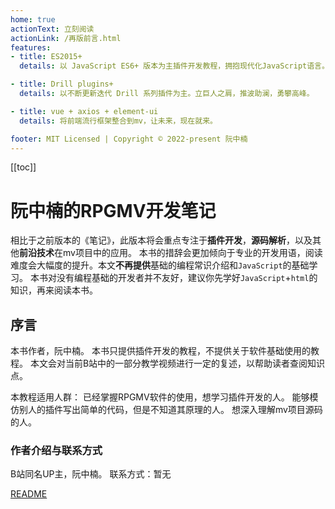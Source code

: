 ```yaml
---
home: true
actionText: 立刻阅读
actionLink: /再版前言.html
features:
- title: ES2015+
  details: 以 JavaScript ES6+ 版本为主插件开发教程，拥抱现代化JavaScript语言。

- title: Drill plugins+
  details: 以不断更新迭代 Drill 系列插件为主。立巨人之肩，推波助澜，勇攀高峰。

- title: vue + axios + element-ui
  details: 将前端流行框架整合到mv，让未来，现在就来。

footer: MIT Licensed | Copyright © 2022-present 阮中楠
---
```


<!-- 
  首页的编写参考文章：
  https://jackiehao.blog.csdn.net/article/details/106633226

  暂时不提供该图片路径配置
  heroImage: /ruanCat-logo.jpg
 -->

<!-- 
---
title: 阮中楠的RPGMV开发笔记
---
 -->


[[toc]]

# 阮中楠的RPGMV开发笔记
相比于之前版本的《笔记》，此版本将会重点专注于**插件开发**，**源码解析**，以及其他**前沿技术**在mv项目中的应用。
本书的措辞会更加倾向于专业的开发用语，阅读难度会大幅度的提升。本文**不再提供**基础的编程常识介绍和```JavaScript```的基础学习。
本书对没有编程基础的开发者并不友好，建议你先学好```JavaScript```+```html```的知识，再来阅读本书。

## 序言
本书作者，阮中楠。
本书只提供插件开发的教程，不提供关于软件基础使用的教程。
本文会对当前B站中的一部分教学视频进行一定的复述，以帮助读者查阅知识点。

本教程适用人群：
已经掌握RPGMV软件的使用，想学习插件开发的人。
能够模仿别人的插件写出简单的代码，但是不知道其原理的人。
想深入理解mv项目源码的人。

### 作者介绍与联系方式
B站同名UP主，阮中楠。
联系方式：暂无

<!-- [README](/docs/JavaScript%20ES6+/README.md) -->
[README](./JavaScript%20ES6+/README.md)
